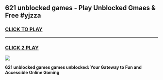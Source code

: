 
## 621 unblocked games - Play Unblocked Gmaes & Free #yjzza
<h3>
<a href="https://news.freeplayer.one?title=621_unblocked_games&ref=24F">CLICK TO PLAY</a></h3>
<hr>

<h3>
<a href="https://news.freeplayer.one?title=621_unblocked_games&ref=24F">CLICK 2 PLAY</a>
  
</h3>

<a href="https://news.freeplayer.one?title=621_unblocked_games&ref=24F/"><img src="https://clearcache.store/games.png"></a>


**621 unblocked games games unblocked: Your Gateway to Fun and Accessible Online Gaming**

